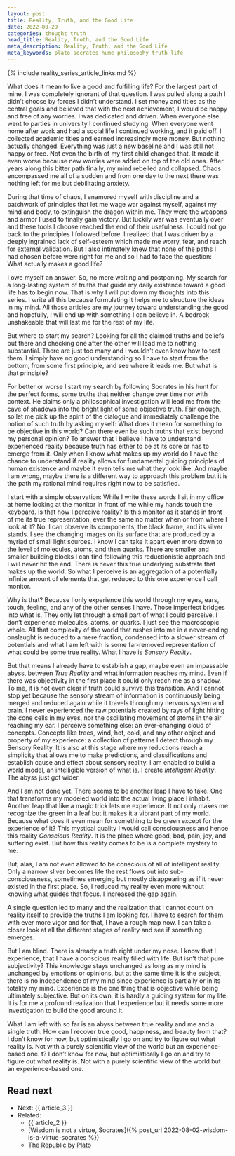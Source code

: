 ```yaml
---
layout: post
title: Reality, Truth, and the Good Life
date: 2022-08-29
categories: thought truth
head_title: Reality, Truth, and the Good Life
meta_description: Reality, Truth, and the Good Life
meta_keywords: plato socrates hume philosophy truth life
---
```


{% include reality_series_article_links.md %}

What does it mean to live a good and fulfilling life? For the largest part of mine, I was completely ignorant of that question. I was pulled along a path I didn’t choose by forces I didn’t understand. I set money and titles as the central goals and believed that with the next achievement, I would be happy and free of any worries. I was dedicated and driven. When everyone else went to parties in university I continued studying. When everyone went home after work and had a social life I continued working, and it paid off. I collected academic titles and earned increasingly more money. But nothing actually changed. Everything was just a new baseline and I was still not happy or free. Not even the birth of my first child changed that. It made it even worse because new worries were added on top of the old ones. After years along this bitter path finally, my mind rebelled and collapsed. Chaos encompassed me all of a sudden and from one day to the next there was nothing left for me but debilitating anxiety. 

During that time of chaos, I enamored myself with discipline and a patchwork of principles that let me wage war against myself, against my mind and body, to extinguish the dragon within me. They were the weapons and armor I used to finally gain victory. But luckily war was eventually over and these tools I choose reached the end of their usefulness. I could not go back to the principles I followed before. I realized that I was driven by a deeply ingrained lack of self-esteem which made me worry, fear, and reach for external validation. But I also intimately knew that none of the paths I had chosen before were right for me and so I had to face the question: What actually makes a good life?

I owe myself an answer. So, no more waiting and postponing. My search for a long-lasting system of truths that guide my daily existence toward a good life has to begin now. That is why I will put down my thoughts into this series. I write all this because formulating it helps me to structure the ideas in my mind. All those articles are my journey toward understanding the good and hopefully, I will end up with something I can believe in. A bedrock unshakeable that will last me for the rest of my life.

But where to start my search? Looking for all the claimed truths and beliefs out there and checking one after the other will lead me to nothing substantial. There are just too many and I wouldn’t even know how to test them. I simply have no good understanding so I have to start from the bottom, from some first principle, and see where it leads me. But what is that principle? 

For better or worse I start my search by following Socrates in his hunt for the perfect forms, some truths that neither change over time nor with context. He claims only a philosophical investigation will lead me from the cave of shadows into the bright light of some objective truth. Fair enough, so let me pick up the spirit of the dialogue and immediately challenge the notion of such truth by asking myself: What does it mean for something to be objective in this world? Can there even be such truths that exist beyond my personal opinion? To answer that I believe I have to understand experienced reality because truth has either to be at its core or has to emerge from it. Only when I know what makes up my world do I have the chance to understand if reality allows for fundamental guiding principles of human existence and maybe it even tells me what they look like. And maybe I am wrong, maybe there is a different way to approach this problem but it is the path my rational mind requires right now to be satisfied.

I start with a simple observation: While I write these words I sit in my office at home looking at the monitor in front of me while my hands touch the keyboard. Is that how I perceive reality? Is this monitor as it stands in front of me its true representation, ever the same no matter when or from where I look at it? No. I can observe its components, the black frame, and its silver stands. I see the changing images on its surface that are produced by a myriad of small light sources. I know I can take it apart even more down to the level of molecules, atoms, and then quarks. There are smaller and smaller building blocks I can find following this reductionistic approach and I will never hit the end. There is never this true underlying substrate that makes up the world. So what I perceive is an aggregation of a potentially infinite amount of elements that get reduced to this one experience I call monitor.

Why is that? Because I only experience this world through my eyes, ears, touch, feeling, and any of the other senses I have. Those imperfect bridges into what is. They only let through a small part of what I could perceive. I don’t experience molecules, atoms, or quarks. I just see the macroscopic whole. All that complexity of the world that rushes into me in a never-ending onslaught is reduced to a mere fraction, condensed into a slower stream of potentials and what I am left with is some far-removed representation of what could be some true reality. What I have is *Sensory Reality*.

But that means I already have to establish a gap, maybe even an impassable abyss, between *True Reality* and what information reaches my mind. Even if there was objectivity in the first place it could only reach me as a shadow. To me, it is not even clear if truth could survive this transition. And I cannot stop yet because the sensory stream of information is continuously being merged and reduced again while it travels through my nervous system and brain. I never experienced the raw potentials created by rays of light hitting the cone cells in my eyes, nor the oscillating movement of atoms in the air reaching my ear. I perceive something else: an ever-changing cloud of concepts. Concepts like trees, wind, hot, cold, and any other object and property of my experience: a collection of patterns I detect through my Sensory Reality. It is also at this stage where my reductions reach a simplicity that allows me to make predictions, and classifications and establish cause and effect about sensory reality. I am enabled to build a world model, an intelligible version of what is. I create *Intelligent Reality*. The abyss just got wider.

And I am not done yet. There seems to be another leap I have to take. One that transforms my modeled world into the actual living place I inhabit. Another leap that like a magic trick lets me experience. It not only makes me recognize the green in a leaf but it makes it a vibrant part of my world. Because what does it even mean for something to be green except for the experience of it? This mystical quality I would call consciousness and hence this reality *Conscious Reality*. It is the place where good, bad, pain, joy, and suffering exist. But how this reality comes to be is a complete mystery to me.

But, alas, I am not even allowed to be conscious of all of intelligent reality. Only a narrow sliver becomes life the rest flows out into sub-consciousness, sometimes emerging but mostly disappearing as if it never existed in the first place. So, I reduced my reality even more without knowing what guides that focus. I increased the gap again.

A single question led to many and the realization that I cannot count on reality itself to provide the truths I am looking for. I have to search for them with ever more vigor and for that, I have a rough map now. I can take a closer look at all the different stages of reality and see if something emerges.

But I am blind. There is already a truth right under my nose. I know that I experience, that I have a conscious reality filled with life. But isn’t that pure subjectivity? This knowledge stays unchanged as long as my mind is unchanged by emotions or opinions, but at the same time it is the subject, there is no independence of my mind since experience is partially or in its totality my mind. Experience is the one thing that is objective while being ultimately subjective.  But on its own, it is hardly a guiding system for my life. It is for me a profound realization that I experience but it needs some more investigation to build the good around it.

What I am left with so far is an abyss between true reality and me and a single truth. How can I recover true good, happiness, and beauty from that? I don’t know for now, but optimistically I go on and try to figure out what reality is. Not with a purely scientific view of the world but an experience-based one.
t? I don’t know for now, but optimistically I go on and try to figure out what reality is. Not with a purely scientific view of the world but an experience-based one.

## Read next
* Next: {{ article_3 }}
* Related:
  * {{ article_2 }}
  * [Wisdom is not a virtue, Socrates]({% post_url 2022-08-02-wisdom-is-a-virtue-socrates %})
  * [The Republic by Plato](https://www.gutenberg.org/ebooks/1497)